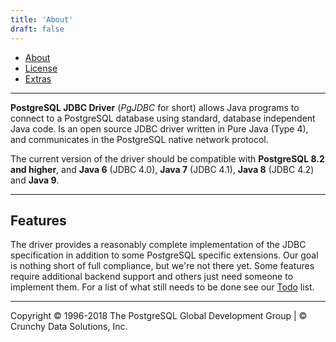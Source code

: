 ```yaml
---
title: 'About'
draft: false
---
```


-   [About](about)
-   [License](license)
-   [Extras](extras)

* * * * *

**PostgreSQL JDBC Driver** (*PgJDBC* for short) allows Java programs to
connect to a PostgreSQL database using standard, database independent
Java code. Is an open source JDBC driver written in Pure Java (Type 4),
and communicates in the PostgreSQL native network protocol.

 The current version of the driver should be compatible with
**PostgreSQL 8.2 and higher**, and **Java 6** (JDBC 4.0), **Java 7**
(JDBC 4.1), **Java 8** (JDBC 4.2) and **Java 9**.

* * * * *

## Features

The driver provides a reasonably complete implementation of the JDBC
specification in addition to some PostgreSQL specific extensions. Our
goal is nothing short of full compliance, but we're not there yet. Some
features require additional backend support and others just need someone
to implement them. For a list of what still needs to be done see our
[Todo](../development/todo) list.

* * * * *

Copyright © 1996-2018 The PostgreSQL Global Development Group | © Crunchy Data Solutions, Inc.
